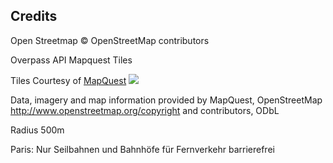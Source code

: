 


Credits
-------

Open Streetmap
© OpenStreetMap contributors

Overpass API
Mapquest Tiles

Tiles Courtesy of <a href="http://www.mapquest.com/" target="_blank">MapQuest</a> <img src="http://developer.mapquest.com/content/osm/mq_logo.png">

Data, imagery and map information provided by MapQuest, OpenStreetMap <http://www.openstreetmap.org/copyright> and contributors, ODbL




Radius 500m

Paris: Nur Seilbahnen und Bahnhöfe für Fernverkehr barrierefrei
